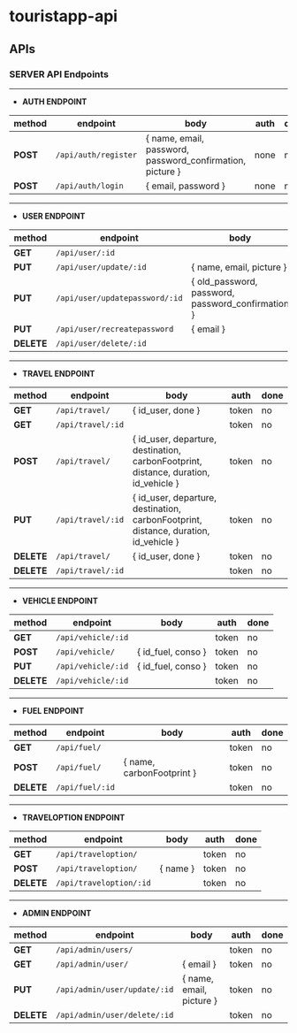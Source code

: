# touristapp-api

## APIs

### SERVER API Endpoints


---

- **AUTH ENDPOINT**

| method       | endpoint                       | body                                                       |  auth | done |
|--------------|--------------------------------|------------------------------------------------------------|-------|------|
| **POST**     | `/api/auth/register `          | { name, email, password, password_confirmation, picture }  | none  | no   |
| **POST**     | `/api/auth/login`              | { email, password }                                        | none  | no   |

---

- **USER ENDPOINT**

| method       | endpoint                       | body                                                      |  auth | done |
|--------------|--------------------------------|-----------------------------------------------------------|-------|------|
| **GET**      | `/api/user/:id`                |                                                           | token | no   |
| **PUT**      | `/api/user/update/:id`         | { name, email, picture }                                  | token | no   |
| **PUT**      | `/api/user/updatepassword/:id` | { old\_password, password, password\_confirmation }       | token | no   |
| **PUT**      | `/api/user/recreatepassword`   | { email }                                                 | none  | no   |
| **DELETE**   | `/api/user/delete/:id`         |                                                           | token | no   |

---

- **TRAVEL ENDPOINT**

| method       | endpoint                       | body                                                      |  auth | done |
|--------------|--------------------------------|-----------------------------------------------------------|-------|------|
| **GET**      | `/api/travel/`                 | { id_user, done }                                         | token | no   |
| **GET**      | `/api/travel/:id`              |                                                           | token | no   |
| **POST**     | `/api/travel/`                 | { id_user, departure, destination, carbonFootprint, distance, duration, id_vehicle } | token | no   |
| **PUT**      | `/api/travel/:id`              | { id_user, departure, destination, carbonFootprint, distance, duration, id_vehicle } | token | no   |
| **DELETE**   | `/api/travel/`                 | { id_user, done }                                         | token | no   |
| **DELETE**   | `/api/travel/:id`              |                                                           | token | no   |

---

- **VEHICLE ENDPOINT**

| method       | endpoint                       | body                                                      |  auth | done |
|--------------|--------------------------------|-----------------------------------------------------------|-------|------|
| **GET**      | `/api/vehicle/:id`             |                                                           | token | no   |
| **POST**     | `/api/vehicle/`                | { id_fuel, conso }                                        | token | no   |
| **PUT**      | `/api/vehicle/:id`             | { id_fuel, conso }                                        | token | no   |
| **DELETE**   | `/api/vehicle/:id`             |                                                           | token | no   |

---

- **FUEL ENDPOINT**

| method       | endpoint                       | body                                                      |  auth | done |
|--------------|--------------------------------|-----------------------------------------------------------|-------|------|
| **GET**      | `/api/fuel/`                   |                                                           | token | no   |
| **POST**     | `/api/fuel/`                   | { name, carbonFootprint }                                 | token | no   |
| **DELETE**   | `/api/fuel/:id`                |                                                           | token | no   |

---

- **TRAVELOPTION ENDPOINT**

| method       | endpoint                       | body                                                      |  auth | done |
|--------------|--------------------------------|-----------------------------------------------------------|-------|------|
| **GET**      | `/api/traveloption/`           |                                                           | token | no   |
| **POST**     | `/api/traveloption/`           | { name }                                                  | token | no   |
| **DELETE**   | `/api/traveloption/:id`        |                                                           | token | no   |

---

- **ADMIN ENDPOINT**

| method       | endpoint                       | body                                                      |  auth | done |
|--------------|--------------------------------|-----------------------------------------------------------|-------|------|
| **GET**      | `/api/admin/users/`            |                                                           | token | no   |
| **GET**      | `/api/admin/user/`             | { email }                                                 | token | no   |
| **PUT**      | `/api/admin/user/update/:id`   | { name, email, picture }                                  | token | no   |
| **DELETE**   | `/api/admin/user/delete/:id`   |                                                           | token | no   |
